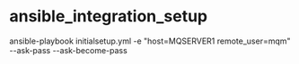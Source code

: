 # ansible_integration_setup
ansible-playbook initialsetup.yml -e "host=MQSERVER1 remote_user=mqm" --ask-pass --ask-become-pass
